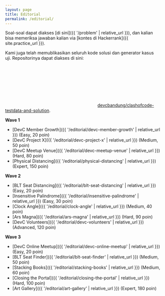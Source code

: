 ```yaml
---
layout: page
title: Editorial
permalink: /editorial/
---
```


Soal-soal dapat diakses [di sini]({{ '/problem' | relative_url }}), dan kalian bisa memeriksa jawaban kalian via [kontes di Hackerrank]({{ site.practice_url }}).

Kami juga telah memublikasikan seluruh kode solusi dan generator kasus uji. Repositorinya dapat diakses di sini: <a href="https://github.com/devcbandung/clashofcode-testdata-and-solution"><svg class="svg-icon"><use xlink:href="{{ '/assets/minima-social-icons.svg#github' | relative_url }}"></use></svg><span class="username">devcbandung/clashofcode-testdata-and-solution</span></a>.

**Wave 1**

- [DevC Member Growth]({{ '/editorial/devc-member-growth' | relative_url }}) (Easy, 20 poin)
- [DevC Project X]({{ '/editorial/devc-project-x' | relative_url }}) (Medium, 50 poin)
- [DevC Meetup Venue]({{ '/editorial/devc-meetup-venue' | relative_url }}) (Hard, 80 poin)
- [Physical Distancing]({{ '/editorial/physical-distancing' | relative_url }}) (Expert, 150 poin)

**Wave 2**

- [BLT Seat Distancing]({{ '/editorial/blt-seat-distancing' | relative_url }}) (Easy, 20 poin)
- [Insensitive Palindrome]({{ '/editorial/insensitive-palindrome' | relative_url }}) (Easy, 30 poin)
- [Clock Angle]({{ '/editorial/clock-angle' | relative_url }}) (Medium, 40 poin)
- [Ars Magna]({{ '/editorial/ars-magna' | relative_url }}) (Hard, 90 poin)
- [DevC Volunteers]({{ '/editorial/devc-volunteers' | relative_url }}) (Advanced, 120 poin)

**Wave 3**

- [DevC Online Meetup]({{ '/editorial/devc-online-meetup' | relative_url }}) (Easy, 20 poin)
- [BLT Seat Finder]({{ '/editorial/blt-seat-finder' | relative_url }}) (Medium, 50 poin)
- [Stacking Books]({{ '/editorial/stacking-books' | relative_url }}) (Medium, 60 poin)
- [Closing the Portal]({{ '/editorial/closing-the-portal' | relative_url }}) (Hard, 100 poin)
- [Art Gallery]({{ '/editorial/art-gallery' | relative_url }}) (Expert, 180 poin)

